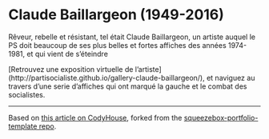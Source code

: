 # Claude Baillargeon (1949-2016)

<p>Rêveur, rebelle et résistant, tel était Claude Baillargeon, un artiste auquel le PS doit beaucoup de ses plus belles et fortes affiches des années 1974-1981, et qui vient de s’éteindre</p>

<p>[Retrouvez une exposition virtuelle de l’artiste](http://partisocialiste.github.io/gallery-claude-baillargeon/), et naviguez au travers d’une serie d’affiches qui ont marqué la gauche et le combat des socialistes.</p>

<hr/>

Based on [this article on CodyHouse](http://codyhouse.co/gem/squeezebox-portfolio-template/), forked from the [squeezebox-portfolio-template repo](https://github.com/NAlexPear/squeezebox-portfolio-template).


